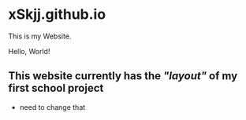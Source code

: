 # xSkjj.github.io

This is my Website.

Hello, World!

This website currently has the *"layout"* of my first school project
-
- need to change that

